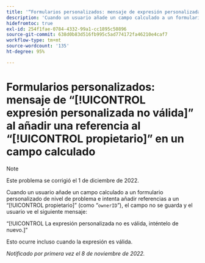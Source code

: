 ```yaml
---
title: '“Formularios personalizados: mensaje de expresión personalizada no válida al añadir una referencia al propietario en un campo calculado”'
description: 'Cuando un usuario añade un campo calculado a un formulario personalizado de nivel de problema e intenta añadir referencias a un propietario (como “ownerID”), el campo no se guarda y el usuario ve el siguiente mensaje: “La expresión personalizada no es válida, inténtelo de nuevo”.'
hidefromtoc: true
exl-id: 254f1fae-0784-4332-99a1-cc1895c50896
source-git-commit: 638d0b83d516fb995c5ad774172fa46210e4caf7
workflow-type: tm+mt
source-wordcount: '135'
ht-degree: 95%

---
```


# Formularios personalizados: mensaje de “[!UICONTROL expresión personalizada no válida]” al añadir una referencia al “[!UICONTROL propietario]” en un campo calculado

>[!NOTE]
>
>Este problema se corrigió el 1 de diciembre de 2022.

Cuando un usuario añade un campo calculado a un formulario personalizado de nivel de problema e intenta añadir referencias a un “[!UICONTROL propietario]” (como “`ownerID`”), el campo no se guarda y el usuario ve el siguiente mensaje:

“[!UICONTROL La expresión personalizada no es válida, inténtelo de nuevo.]”

Esto ocurre incluso cuando la expresión es válida.

_Notificado por primera vez el 8 de noviembre de 2022._
